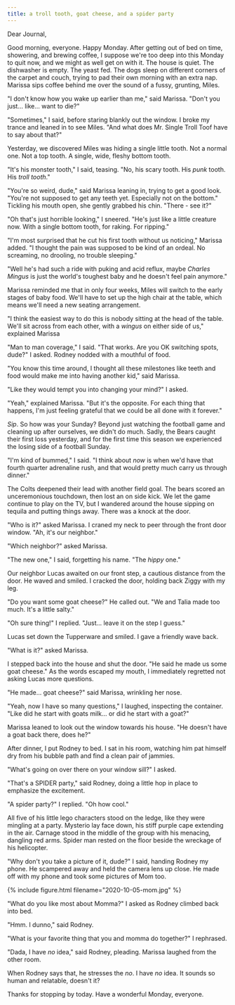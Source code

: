```yaml
---
title: a troll tooth, goat cheese, and a spider party
---
```


Dear Journal,

Good morning, everyone.  Happy Monday.  After getting out of bed on
time, showering, and brewing coffee, I suppose we're too deep into
this Monday to quit now, and we might as well get on with it.  The
house is quiet.  The dishwasher is empty.  The yeast fed.  The dogs
sleep on different corners of the carpet and couch, trying to pad
their own morning with an extra nap.  Marissa sips coffee behind me
over the sound of a fussy, grunting, Miles.

"I don't know how you wake up earlier than me," said Marissa.  "Don't
you just... like... want to die?"

"Sometimes," I said, before staring blankly out the window.  I broke
my trance and leaned in to see Miles.  "And what does Mr. Single Troll
Toof have to say about that?"

Yesterday, we discovered Miles was hiding a single little tooth.  Not
a normal one.  Not a top tooth.  A single, wide, fleshy bottom tooth.

"It's his monster tooth," I said, teasing.  "No, his scary tooth.  His
_punk_ tooth.  His _troll tooth_."

"You're so weird, dude," said Marissa leaning in, trying to get a good
look.  "You're not supposed to get any teeth yet.  Especially not on
the bottom."  Tickling his mouth open, she gently grabbed his chin.
"There - see it?"

"Oh that's just horrible looking," I sneered.  "He's just like a
little creature now.  With a single bottom tooth, for raking.  For
ripping."

"I'm most surprised that he cut his first tooth without us noticing,"
Marissa added.  "I thought the pain was supposed to be kind of an
ordeal.  No screaming, no drooling, no trouble sleeping."

"Well he's had such a ride with puking and acid reflux, maybe _Charles
Mingus_ is just the world's toughest baby and he doesn't feel pain
anymore."

Marissa reminded me that in only four weeks, Miles will switch to the
early stages of baby food.  We'll have to set up the high chair at the
table, which means we'll need a new seating arrangement.

"I think the easiest way to do this is nobody sitting at the head of
the table.  We'll sit across from each other, with a _wingus_ on
either side of us," explained Marissa

"Man to man coverage," I said.  "That works.  Are you OK switching
spots, dude?" I asked.  Rodney nodded with a mouthful of food.

"You know this time around, I thought all these milestones like teeth
and food would make me into having another kid," said Marissa.

"Like they would tempt you into changing your mind?" I asked.

"Yeah," explained Marissa.  "But it's the opposite.  For each thing
that happens, I'm just feeling grateful that we could be all done with
it forever."

_Sip_.  So how was your Sunday?  Beyond just watching the football
game and cleaning up after ourselves, we didn't do much.  Sadly, the
Bears caught their first loss yesterday, and for the first time this
season we experienced the losing side of a football Sunday.

"I'm kind of bummed," I said.  "I think about _now_ is when we'd have
that fourth quarter adrenaline rush, and that would pretty much carry
us through dinner."

The Colts deepened their lead with another field goal.  The bears
scored an unceremonious touchdown, then lost an on side kick.  We let
the game continue to play on the TV, but I wandered around the house
sipping on tequila and putting things away.  There was a knock at the
door.

"Who is it?" asked Marissa.  I craned my neck to peer through the
front door window.  "Ah, it's our neighbor."

"Which neighbor?" asked Marissa.

"The new one," I said, forgetting his name.  "The _hippy_ one."

Our neighbor Lucas awaited on our front step, a cautious distance from
the door.  He waved and smiled.  I cracked the door, holding back
Ziggy with my leg.

"Do you want some goat cheese?" He called out.  "We and Talia made too
much.  It's a little salty."

"Oh sure thing!" I replied.  "Just... leave it on the step I guess."

Lucas set down the Tupperware and smiled.  I gave a friendly wave
back.

"What is it?" asked Marissa.

I stepped back into the house and shut the door.  "He said he made us
some goat cheese."  As the words escaped my mouth, I immediately
regretted not asking Lucas more questions.

"He made... goat cheese?" said Marissa, wrinkling her nose.

"Yeah, now I have so many questions," I laughed, inspecting the
container.  "Like did he start with goats milk... or did he start with
a goat?"

Marissa leaned to look out the window towards his house.  "He doesn't
have a goat back there, does he?"

After dinner, I put Rodney to bed.  I sat in his room, watching him
pat himself dry from his bubble path and find a clean pair of jammies.

"What's going on over there on your window sill?" I asked.

"That's a SPIDER party," said Rodney, doing a little hop in place to
emphasize the excitement.

"A spider party?" I replied.  "Oh how cool."

All five of his little lego characters stood on the ledge, like they
were mingling at a party.  Mysterio lay face down, his stiff purple
cape extending in the air.  Carnage stood in the middle of the group
with his menacing, dangling red arms.  Spider man rested on the floor
beside the wreckage of his helicopter.

"Why don't you take a picture of it, dude?" I said, handing Rodney my
phone.  He scampered away and held the camera lens up close.  He made
off with my phone and took some pictures of Mom too.

{% include figure.html filename="2020-10-05-mom.jpg" %}

"What do you like most about Momma?" I asked as Rodney climbed back
into bed.

"Hmm.  I dunno," said Rodney.

"What is your favorite thing that you and momma do together?" I
rephrased.

"Dada, I have _no_ idea," said Rodney, pleading.  Marissa laughed from
the other room.

When Rodney says that, he stresses the _no_.  I have _no_ idea.  It
sounds so human and relatable, doesn't it?

Thanks for stopping by today.  Have a wonderful Monday, everyone.
